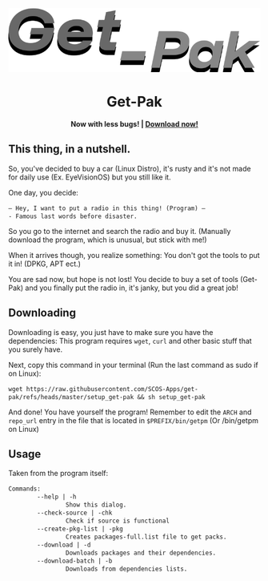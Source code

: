 ![The Get-Pak logo.](logo.png)

**<h1 align="center">Get-Pak</h1>**
**<p align="center">**
**Now with less bugs! | [Download now!](#Downloading)**
**</p>**

## This thing, in a nutshell.

So, you've decided to buy a car (Linux Distro), it's rusty and it's not made for daily use (Ex. EyeVisionOS) but you still like it.

One day, you decide:

```
— Hey, I want to put a radio in this thing! (Program) —
- Famous last words before disaster.
```

So you go to the internet and search the radio and buy it. (Manually download the program, which is unusual, but stick with me!)

When it arrives though, you realize something: You don't got the tools to put it in! (DPKG, APT ect.)

You are sad now, but hope is not lost! You decide to buy a set of tools (Get-Pak) and you finally put the radio in, it's janky, but you did a great job!

## Downloading

Downloading is easy, you just have to make sure you have the dependencies:
This program requires `wget`, `curl` and other basic stuff that you surely have.

Next, copy this command in your terminal (Run the last command as sudo if on Linux):
```shell
wget https://raw.githubusercontent.com/SCOS-Apps/get-pak/refs/heads/master/setup_get-pak && sh setup_get-pak
```
And done! You have yourself the program!
Remember to edit the `ARCH` and `repo_url` entry in the file that is located in `$PREFIX/bin/getpm` (Or /bin/getpm on Linux)

## Usage

Taken from the program itself:
```
Commands:
        --help | -h
                Show this dialog.
        --check-source | -chk
                Check if source is functional
        --create-pkg-list | -pkg
                Creates packages-full.list file to get packs.
        --download | -d
                Downloads packages and their dependencies.
        --download-batch | -b
                Downloads from dependencies lists.
```
